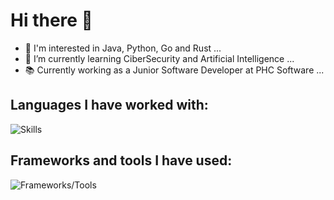 # Hi there 👋
- 🔭 I'm interested in Java, Python, Go and Rust ...
- 🌱 I’m currently learning CiberSecurity and Artificial Intelligence ...
- 📚 Currently working as a Junior Software Developer at PHC Software ...
## Languages I have worked with:
![Skills](https://skillicons.dev/icons?i=c,cpp,cs,java,python,go,js,postgres,rust,php,zig)

## Frameworks and tools I have used:
![Frameworks/Tools](https://skillicons.dev/icons?i=arduino,dotnet,git,maven,nodejs,react,unity,unreal,godot,blender)

<!--
[![Anurag's GitHub stats](https://github-readme-stats.vercel.app/api?username=tomassantunes&show_icons=true&theme=radical)](https://github.com/anuraghazra/github-readme-stats)
[![Top Langs](https://github-readme-stats.vercel.app/api/top-langs/?username=tomassantunes&layout=compact&count_private=true&theme=radical)](https://github.com/anuraghazra/github-readme-stats)
-->

<!--
**tomassantunes/tomassantunes** is a ✨ _special_ ✨ repository because its `README.md` (this file) appears on your GitHub profile.
-->
